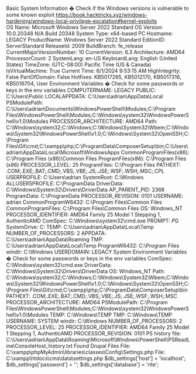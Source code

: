 Basic System Information
� Check if the Windows versions is vulnerable to some known exploit https://book.hacktricks.xyz/windows-hardening/windows-local-privilege-escalation#kernel-exploits                                                                    
    OS Name: Microsoft Windows Server 2022 Standard
    OS Version: 10.0.20348 N/A Build 20348
    System Type: x64-based PC
    Hostname: LEGACY
    ProductName: Windows Server 2022 Standard
    EditionID: ServerStandard
    ReleaseId: 2009
    BuildBranch: fe_release
    CurrentMajorVersionNumber: 10
    CurrentVersion: 6.3
    Architecture: AMD64
    ProcessorCount: 2
    SystemLang: en-US
    KeyboardLang: English (United States)
    TimeZone: (UTC-08:00) Pacific Time (US & Canada)
    IsVirtualMachine: True
    Current Time: 6/1/2024 9:53:15 AM
    HighIntegrity: False
    PartOfDomain: False
    Hotfixes: KB5017265, KB5012170, KB5017316, KB5016704, 
User Environment Variables
� Check for some passwords or keys in the env variables 
    COMPUTERNAME: LEGACY
    PUBLIC: C:\Users\Public
    LOCALAPPDATA: C:\Users\adrian\AppData\Local
    PSModulePath: C:\Users\adrian\Documents\WindowsPowerShell\Modules;C:\Program Files\WindowsPowerShell\Modules;C:\Windows\system32\WindowsPowerShell\v1.0\Modules
    PROCESSOR_ARCHITECTURE: AMD64
    Path: C:\Windows\system32;C:\Windows;C:\Windows\System32\Wbem;C:\Windows\System32\WindowsPowerShell\v1.0\;C:\Windows\System32\OpenSSH\;C:\Program Files\Git\cmd;C:\xampp\php;C:\ProgramData\ComposerSetup\bin;C:\Users\adrian\AppData\Local\Microsoft\WindowsApps
    CommonProgramFiles(x86): C:\Program Files (x86)\Common Files
    ProgramFiles(x86): C:\Program Files (x86)
    PROCESSOR_LEVEL: 25
    ProgramFiles: C:\Program Files
    PATHEXT: .COM;.EXE;.BAT;.CMD;.VBS;.VBE;.JS;.JSE;.WSF;.WSH;.MSC;.CPL
    USERPROFILE: C:\Users\adrian
    SystemRoot: C:\Windows
    ALLUSERSPROFILE: C:\ProgramData
    DriverData: C:\Windows\System32\Drivers\DriverData
    AP_PARENT_PID: 2368
    ProgramData: C:\ProgramData
    PROCESSOR_REVISION: 0101
    USERNAME: adrian
    CommonProgramW6432: C:\Program Files\Common Files
    CommonProgramFiles: C:\Program Files\Common Files
    OS: Windows_NT
    PROCESSOR_IDENTIFIER: AMD64 Family 25 Model 1 Stepping 1, AuthenticAMD
    ComSpec: C:\Windows\system32\cmd.exe
    PROMPT: $P$G
    SystemDrive: C:
    TEMP: C:\Users\adrian\AppData\Local\Temp
    NUMBER_OF_PROCESSORS: 2
    APPDATA: C:\Users\adrian\AppData\Roaming
    TMP: C:\Users\adrian\AppData\Local\Temp
    ProgramW6432: C:\Program Files
    windir: C:\Windows
    USERDOMAIN: LEGACY
System Environment Variables
� Check for some passwords or keys in the env variables 
    ComSpec: C:\Windows\system32\cmd.exe
    DriverData: C:\Windows\System32\Drivers\DriverData
    OS: Windows_NT
    Path: C:\Windows\system32;C:\Windows;C:\Windows\System32\Wbem;C:\Windows\System32\WindowsPowerShell\v1.0\;C:\Windows\System32\OpenSSH\;C:\Program Files\Git\cmd;C:\xampp\php;C:\ProgramData\ComposerSetup\bin
    PATHEXT: .COM;.EXE;.BAT;.CMD;.VBS;.VBE;.JS;.JSE;.WSF;.WSH;.MSC
    PROCESSOR_ARCHITECTURE: AMD64
    PSModulePath: C:\Program Files\WindowsPowerShell\Modules;C:\Windows\system32\WindowsPowerShell\v1.0\Modules
    TEMP: C:\Windows\TEMP
    TMP: C:\Windows\TEMP
    USERNAME: SYSTEM
    windir: C:\Windows
    NUMBER_OF_PROCESSORS: 2
    PROCESSOR_LEVEL: 25
    PROCESSOR_IDENTIFIER: AMD64 Family 25 Model 1 Stepping 1, AuthenticAMD
    PROCESSOR_REVISION: 0101
PS history file: C:\Users\adrian\AppData\Roaming\Microsoft\Windows\PowerShell\PSReadLine\ConsoleHost_history.txt
Found Drupal Files
File: C:\xampp\phpMyAdmin\libraries\classes\Config\Settings.php
File: C:\xampp\htdocs\cms\data\settings.php
$db_settings['host'] =                'localhost';
$db_settings['password'] =            '';
$db_settings['database'] =            'rite';





